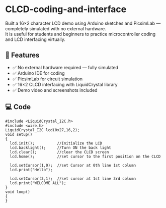 # CLCD-coding-and-interface
Built a 16×2 character LCD demo using Arduino sketches and PicsimLab — completely simulated with no external hardware.  
It is useful for students and beginners to practice microcontroller coding and LCD interfacing virtually.
## 🚀 Features
- ✅ No external hardware required — fully simulated
- ✅ Arduino IDE for coding
- ✅ PicsimLab for circuit simulation
- ✅ 16×2 CLCD interfacing with LiquidCrystal library
- ✅ Demo video and screenshots included

## 💻 Code
```
#include <LiquidCrystal_I2C.h>
#include <wire.h>
LiquidCrystal_I2C lcd(0x27,16,2);
void setup() 
{
  lcd.init();          //Initialize the LCD
  lcd.backlight();     //Turn ON the back light
  lcd.clear();         //clear the CLCD screen
  lcd.home();          //set cursor to the first position on the CLCD

  lcd.setCursor(1,0);  //set Cursor at 0th line 1st column
  lcd.print("Hello");  

  lcd.setCursor(3,1);  //set cursor at 1st line 3rd column
  lcd.print("WELCOME ALL");
}
void loop() 
{
}
```
